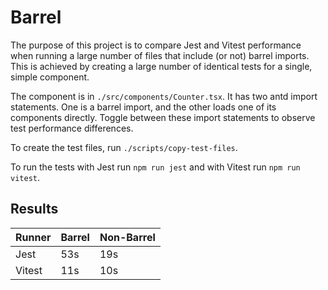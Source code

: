 # Barrel 

The purpose of this project is to compare Jest and Vitest performance when
running a large number of files that include (or not) barrel imports. This is
achieved by creating a large number of identical tests for a single, simple
component.

The component is in `./src/components/Counter.tsx`. It has two antd import
statements. One is a barrel import, and the other loads one of its components
directly. Toggle between these import statements to observe test performance 
differences.

To create the test files, run `./scripts/copy-test-files`.

To run the tests with Jest run `npm run jest` and with Vitest run 
`npm run vitest`.

## Results

| Runner | Barrel | Non-Barrel |
|--------|--------|------------|
| Jest   | 53s    | 19s        |
| Vitest | 11s    | 10s        |
